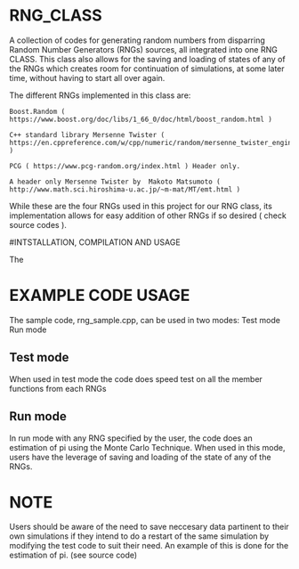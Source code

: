 # RNG_CLASS

A collection of codes for generating random numbers from disparring Random Number Generators (RNGs) sources, all integrated into one RNG CLASS.
This class also allows for the saving and loading of states of any of the RNGs which creates room for continuation of simulations, at some later time, without having to start all over again.

The different RNGs implemented in this class are:

    Boost.Random ( https://www.boost.org/doc/libs/1_66_0/doc/html/boost_random.html )
    
    C++ standard library Mersenne Twister ( https://en.cppreference.com/w/cpp/numeric/random/mersenne_twister_engine )
    
    PCG ( https://www.pcg-random.org/index.html ) Header only.
    
    A header only Mersenne Twister by  Makoto Matsumoto ( http://www.math.sci.hiroshima-u.ac.jp/~m-mat/MT/emt.html )
    
While these are the four RNGs used in this project for our RNG class, its implementation allows for easy addition of other RNGs if so desired ( check source codes ).


#INTSTALLATION, COMPILATION AND USAGE

The 



# EXAMPLE CODE USAGE

The sample code, rng_sample.cpp, can be used in two modes:
    Test mode
    Run mode
## Test mode   
When used in test mode the code does speed test on all the member functions from each RNGs

## Run mode
In run mode with any RNG specified by the user, the code does an estimation of pi using the Monte Carlo Technique. When used in this mode, users have the leverage of saving and loading of the state of any of the RNGs.

# NOTE
Users should be aware of the need to save neccesary data partinent to their own simulations if they intend to do a restart of the same simulation by modifying the test code to suit their need. An example of this is done for the estimation of pi. (see source code) 


